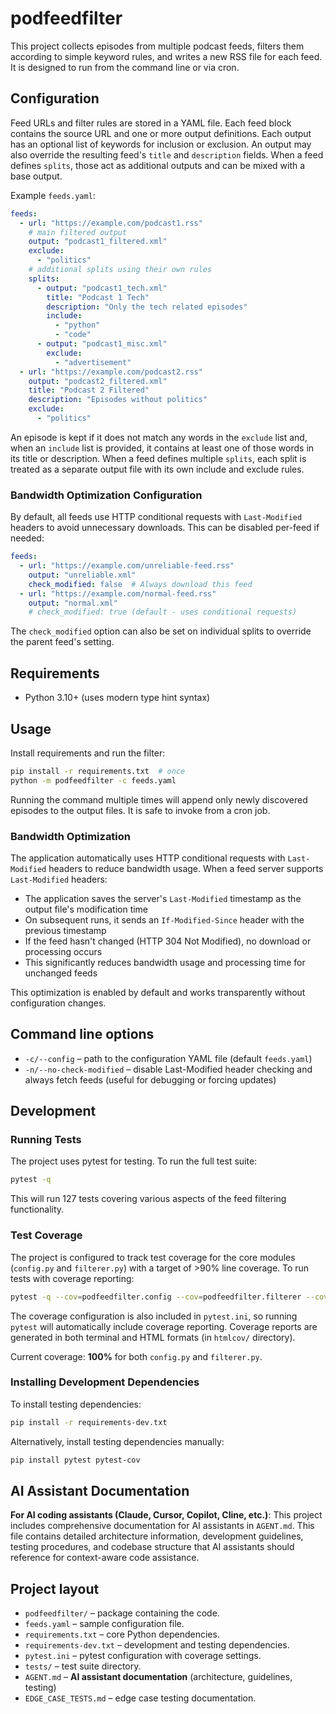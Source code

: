 # podfeedfilter

This project collects episodes from multiple podcast feeds, filters them
according to simple keyword rules, and writes a new RSS file for each feed.
It is designed to run from the command line or via cron.

## Configuration

Feed URLs and filter rules are stored in a YAML file. Each feed block
contains the source URL and one or more output definitions. Each output has an
optional list of keywords for inclusion or exclusion. An output may also
override the resulting feed's `title` and `description` fields.
When a feed defines `splits`, those act as additional outputs and can be mixed
with a base output.

Example `feeds.yaml`:

```yaml
feeds:
  - url: "https://example.com/podcast1.rss"
    # main filtered output
    output: "podcast1_filtered.xml"
    exclude:
      - "politics"
    # additional splits using their own rules
    splits:
      - output: "podcast1_tech.xml"
        title: "Podcast 1 Tech"
        description: "Only the tech related episodes"
        include:
          - "python"
          - "code"
      - output: "podcast1_misc.xml"
        exclude:
          - "advertisement"
  - url: "https://example.com/podcast2.rss"
    output: "podcast2_filtered.xml"
    title: "Podcast 2 Filtered"
    description: "Episodes without politics"
    exclude:
      - "politics"
```

An episode is kept if it does not match any words in the `exclude` list and,
when an `include` list is provided, it contains at least one of those words in
its title or description. When a feed defines multiple `splits`, each split is
treated as a separate output file with its own include and exclude rules.

### Bandwidth Optimization Configuration

By default, all feeds use HTTP conditional requests with `Last-Modified` headers to avoid unnecessary downloads. This can be disabled per-feed if needed:

```yaml
feeds:
  - url: "https://example.com/unreliable-feed.rss"
    output: "unreliable.xml"
    check_modified: false  # Always download this feed
  - url: "https://example.com/normal-feed.rss"
    output: "normal.xml"
    # check_modified: true (default - uses conditional requests)
```

The `check_modified` option can also be set on individual splits to override the parent feed's setting.

## Requirements

- Python 3.10+ (uses modern type hint syntax)

## Usage

Install requirements and run the filter:

```bash
pip install -r requirements.txt  # once
python -m podfeedfilter -c feeds.yaml
```

Running the command multiple times will append only newly discovered episodes
to the output files. It is safe to invoke from a cron job.

### Bandwidth Optimization

The application automatically uses HTTP conditional requests with `Last-Modified` headers to reduce bandwidth usage. When a feed server supports `Last-Modified` headers:

- The application saves the server's `Last-Modified` timestamp as the output file's modification time
- On subsequent runs, it sends an `If-Modified-Since` header with the previous timestamp
- If the feed hasn't changed (HTTP 304 Not Modified), no download or processing occurs
- This significantly reduces bandwidth usage and processing time for unchanged feeds

This optimization is enabled by default and works transparently without configuration changes.

## Command line options

- `-c/--config` – path to the configuration YAML file (default `feeds.yaml`)
- `-n/--no-check-modified` – disable Last-Modified header checking and always fetch feeds (useful for debugging or forcing updates)

## Development

### Running Tests

The project uses pytest for testing. To run the full test suite:

```bash
pytest -q
```

This will run 127 tests covering various aspects of the feed filtering functionality.

### Test Coverage

The project is configured to track test coverage for the core modules (`config.py` and `filterer.py`) with a target of >90% line coverage. To run tests with coverage reporting:

```bash
pytest -q --cov=podfeedfilter.config --cov=podfeedfilter.filterer --cov-report=term-missing --cov-fail-under=90
```

The coverage configuration is also included in `pytest.ini`, so running `pytest` will automatically include coverage reporting. Coverage reports are generated in both terminal and HTML formats (in `htmlcov/` directory).

Current coverage: **100%** for both `config.py` and `filterer.py`.

### Installing Development Dependencies

To install testing dependencies:

```bash
pip install -r requirements-dev.txt
```

Alternatively, install testing dependencies manually:

```bash
pip install pytest pytest-cov
```

## AI Assistant Documentation

**For AI coding assistants (Claude, Cursor, Copilot, Cline, etc.)**: This project includes comprehensive documentation for AI assistants in `AGENT.md`. This file contains detailed architecture information, development guidelines, testing procedures, and codebase structure that AI assistants should reference for context-aware code assistance.

## Project layout

- `podfeedfilter/` – package containing the code.
- `feeds.yaml` – sample configuration file.
- `requirements.txt` – core Python dependencies.
- `requirements-dev.txt` – development and testing dependencies.
- `pytest.ini` – pytest configuration with coverage settings.
- `tests/` – test suite directory.
- `AGENT.md` – **AI assistant documentation** (architecture, guidelines, testing)
- `EDGE_CASE_TESTS.md` – edge case testing documentation.
